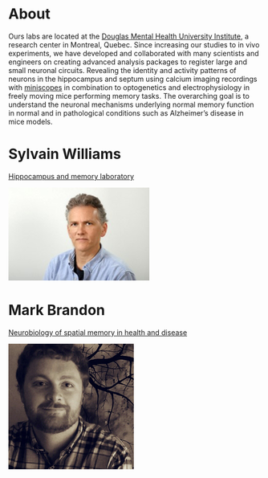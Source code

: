 # About 

Ours labs are located at the [Douglas Mental Health University Institute](http://www.douglas.qc.ca/?locale=en), a research center in Montreal, Quebec. Since increasing our studies to in vivo experiments, we have developed and collaborated with many scientists and engineers on creating advanced analysis packages to register large and small neuronal circuits. Revealing the identity and activity patterns of neurons in the hippocampus and septum using calcium imaging recordings with [miniscopes](http://miniscope.org/index.php/Main_Page) in combination to optogenetics and electrophysiology in freely moving mice performing memory tasks. The overarching goal is to understand the neuronal mechanisms underlying normal memory function in normal and in pathological conditions such as Alzheimer’s disease in mice models. 

# Sylvain Williams

[Hippocampus and memory laboratory](http://sylvainwilliams.ca/ )

<img src="/images/sylvain.jpg" alt="">

# Mark Brandon

[Neurobiology of spatial memory in health and disease](https://brandonlab.weebly.com/)

<img src="/images/6799980.png" alt="">

